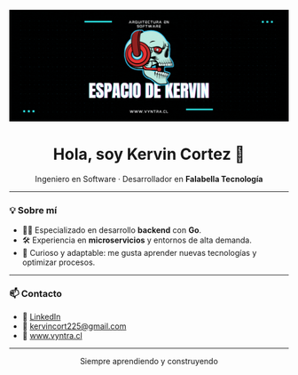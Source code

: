 <p align="center">
  <img src="banner.gif" alt="Banner de Kervin" />
</p>

<h1 align="center">Hola, soy Kervin Cortez 👋</h1>

<p align="center">
Ingeniero en Software · Desarrollador en <strong>Falabella Tecnología</strong>  
</p>

---

### 💡 Sobre mí
- 👨‍💻 Especializado en desarrollo **backend** con **Go**.  
- 🛠️ Experiencia en **microservicios** y entornos de alta demanda.  
- 🚀 Curioso y adaptable: me gusta aprender nuevas tecnologías y optimizar procesos.  

---

### 📫 Contacto
- 📎 [LinkedIn](https://www.linkedin.com/in/kervincort225/)  
- 📧 kervincort225@gmail.com
- 📎 www.vyntra.cl 

---

<p align="center">Siempre aprendiendo y construyendo</p>

